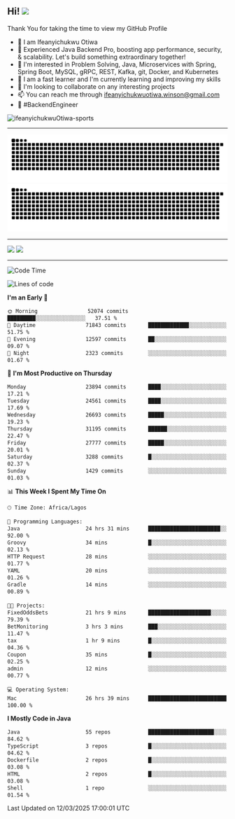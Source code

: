 <!-- BLOG-POST-LIST:START --><!-- BLOG-POST-LIST:END -->

## Hi! <img src="https://media.giphy.com/media/hvRJCLFzcasrR4ia7z/giphy.gif" width="4%"> 

Thank You for taking the time to view my GitHub Profile

- 👋 I am Ifeanyichukwu Otiwa
- 🚀 Experienced Java Backend Pro, boosting app performance, security, & scalability. Let's build something extraordinary together!
- 👀 I'm interested in Problem Solving, Java, Microservices with Spring, Spring Boot, MySQL, gRPC, REST, Kafka, git, Docker, and Kubernetes
- 🌱 I am a fast learner and I'm currently learning and improving my skills
- 💞️ I'm looking to collaborate on any interesting projects
- 📫 You can reach me through ifeanyichukwuotiwa.winson@gmail.com
- 🚀 #BackendEngineer

<p align="left" marginTop="10px"> <img src="https://komarev.com/ghpvc/?username=ifeanyichukwuOtiwa-sports&label=Profile%20views&color=0e75b6&style=for-the-badge" alt="ifeanyichukwuOtiwa-sports" /> </p>

***

<!--🐍📈SNAKEGRAPH / 🌐WEBSITE: https://github.com/Platane/snk -->
![github contribution grid snake animation](https://raw.githubusercontent.com/ifeanyichukwuOtiwa-sports/ifeanyichukwuOtiwa-sports/output/github-contribution-grid-snake-dark.svg#gh-dark-mode-only)![github contribution grid snake animation](https://raw.githubusercontent.com/ifeanyichukwuOtiwa-sports/ifeanyichukwuOtiwa-sports/output/github-contribution-grid-snake.svg#gh-light-mode-only)

***

<p float="left">
  <img float="left" src="https://github-readme-stats.vercel.app/api?username=ifeanyichukwuOtiwa-sports&count_private=true&include_all_commits=true&theme=react&show_icons=true" />
  <img float="right" src="https://github-readme-stats.vercel.app/api/top-langs/?username=ifeanyichukwuOtiwa-sports&layout=compact&show_icons=true&theme=react" /> 
</p>

***



<!--START_SECTION:waka-->
![Code Time](http://img.shields.io/badge/Code%20Time-3%2C539%20hrs%2014%20mins-blue)

![Lines of code](https://img.shields.io/badge/From%20Hello%20World%20I%27ve%20Written-40.7%20million%20lines%20of%20code-blue)

**I'm an Early 🐤** 

```text
🌞 Morning                52074 commits       █████████░░░░░░░░░░░░░░░░   37.51 % 
🌆 Daytime                71843 commits       █████████████░░░░░░░░░░░░   51.75 % 
🌃 Evening                12597 commits       ██░░░░░░░░░░░░░░░░░░░░░░░   09.07 % 
🌙 Night                  2323 commits        ░░░░░░░░░░░░░░░░░░░░░░░░░   01.67 % 
```
📅 **I'm Most Productive on Thursday** 

```text
Monday                   23894 commits       ████░░░░░░░░░░░░░░░░░░░░░   17.21 % 
Tuesday                  24561 commits       ████░░░░░░░░░░░░░░░░░░░░░   17.69 % 
Wednesday                26693 commits       █████░░░░░░░░░░░░░░░░░░░░   19.23 % 
Thursday                 31195 commits       ██████░░░░░░░░░░░░░░░░░░░   22.47 % 
Friday                   27777 commits       █████░░░░░░░░░░░░░░░░░░░░   20.01 % 
Saturday                 3288 commits        █░░░░░░░░░░░░░░░░░░░░░░░░   02.37 % 
Sunday                   1429 commits        ░░░░░░░░░░░░░░░░░░░░░░░░░   01.03 % 
```


📊 **This Week I Spent My Time On** 

```text
🕑︎ Time Zone: Africa/Lagos

💬 Programming Languages: 
Java                     24 hrs 31 mins      ███████████████████████░░   92.00 % 
Groovy                   34 mins             █░░░░░░░░░░░░░░░░░░░░░░░░   02.13 % 
HTTP Request             28 mins             ░░░░░░░░░░░░░░░░░░░░░░░░░   01.77 % 
YAML                     20 mins             ░░░░░░░░░░░░░░░░░░░░░░░░░   01.26 % 
Gradle                   14 mins             ░░░░░░░░░░░░░░░░░░░░░░░░░   00.89 % 

🐱‍💻 Projects: 
FixedOddsBets            21 hrs 9 mins       ████████████████████░░░░░   79.39 % 
BetMonitoring            3 hrs 3 mins        ███░░░░░░░░░░░░░░░░░░░░░░   11.47 % 
tax                      1 hr 9 mins         █░░░░░░░░░░░░░░░░░░░░░░░░   04.36 % 
Coupon                   35 mins             █░░░░░░░░░░░░░░░░░░░░░░░░   02.25 % 
admin                    12 mins             ░░░░░░░░░░░░░░░░░░░░░░░░░   00.77 % 

💻 Operating System: 
Mac                      26 hrs 39 mins      █████████████████████████   100.00 % 
```

**I Mostly Code in Java** 

```text
Java                     55 repos            █████████████████████░░░░   84.62 % 
TypeScript               3 repos             █░░░░░░░░░░░░░░░░░░░░░░░░   04.62 % 
Dockerfile               2 repos             █░░░░░░░░░░░░░░░░░░░░░░░░   03.08 % 
HTML                     2 repos             █░░░░░░░░░░░░░░░░░░░░░░░░   03.08 % 
Shell                    1 repo              ░░░░░░░░░░░░░░░░░░░░░░░░░   01.54 % 
```




 Last Updated on 12/03/2025 17:00:01 UTC
<!--END_SECTION:waka-->

<!--
<p align="center">
![trophy](https://github-profile-trophy.vercel.app/?username=ifeanyichukwuOtiwa-sports&theme=onedark) (https://github.com/ryo-ma/github-profile-trophy)
</p>
-->

<!---
ifeanyi-otiwa/ifeanyi-otiwa is a ✨ special ✨ repository because its `README.md` (this file) appears on your GitHub profile.
You can click the Preview link to take a look at your changes.
--->
